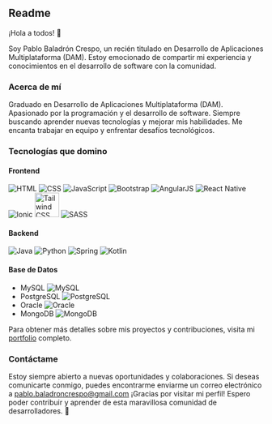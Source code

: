 ## Readme

¡Hola a todos! 👋

Soy Pablo Baladrón Crespo, un recién titulado en Desarrollo de Aplicaciones Multiplataforma (DAM). Estoy emocionado de compartir mi experiencia y conocimientos en el desarrollo de software con la comunidad.

### Acerca de mí
Graduado en Desarrollo de Aplicaciones Multiplataforma (DAM).
Apasionado por la programación y el desarrollo de software.
Siempre buscando aprender nuevas tecnologías y mejorar mis habilidades.
Me encanta trabajar en equipo y enfrentar desafíos tecnológicos.

### Tecnologías que domino
#### Frontend
![HTML](https://img.icons8.com/color/48/000000/html-5--v1.png) ![CSS](https://img.icons8.com/color/48/000000/css3.png) ![JavaScript](https://img.icons8.com/color/48/000000/javascript--v1.png)
![Bootstrap](https://img.icons8.com/color/48/000000/bootstrap.png) ![AngularJS](https://img.icons8.com/color/48/000000/angularjs.png) ![React Native](https://img.icons8.com/color/48/000000/react-native.png)
![Ionic](https://img.icons8.com/color/48/000000/ionic.png) <img src="https://icons.veryicon.com/png/o/business/vscode-program-item-icon/tailwindcss.png" width="48" height="48" alt="Tailwind CSS"> ![SASS](https://img.icons8.com/color/48/000000/sass.png)


#### Backend
![Java](https://img.icons8.com/color/48/000000/java-coffee-cup-logo--v2.png) ![Python](https://img.icons8.com/color/48/000000/python.png) ![Spring](https://img.icons8.com/color/48/000000/spring-logo.png) ![Kotlin](https://img.icons8.com/color/48/000000/kotlin.png)




#### Base de Datos
- MySQL ![MySQL](https://img.icons8.com/color/48/000000/mysql-logo.png)
- PostgreSQL ![PostgreSQL](https://img.icons8.com/color/48/000000/postgreesql.png)
- Oracle ![Oracle](https://img.icons8.com/color/48/000000/oracle-logo.png)
- MongoDB ![MongoDB](https://img.icons8.com/color/48/000000/mongodb.png)

Para obtener más detalles sobre mis proyectos y contribuciones, visita mi [portfolio](#) completo.

### Contáctame
Estoy siempre abierto a nuevas oportunidades y colaboraciones. Si deseas comunicarte conmigo, puedes encontrarme enviarme un correo electrónico a pablo.baladroncrespo@gmail.com
¡Gracias por visitar mi perfil! Espero poder contribuir y aprender de esta maravillosa comunidad de desarrolladores. 🚀
